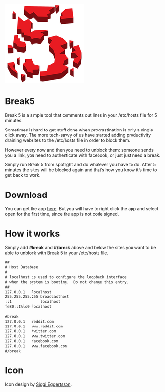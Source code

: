 ![Alt text](Icons/Break5-256.png?raw=true "Icon")
# Break5

Break 5 is a simple tool that comments out lines in your /etc/hosts file for 5 minutes.

Sometimes is hard to get stuff done when procrastination is only a single click away. The more tech-savvy of us have started adding productivity draining websites to the /etc/hosts file in order to block them.

However every now and then you need to unblock them: someone sends you a link, you need to authenticate with facebook, or just just need a break.

Simply run Break 5 from spotlight and do whatever you have to do. After 5 minutes the sites will be blocked again and that’s how you know it’s time to get back to work.

# Download

You can get the app [here](/Break5.zip). But you will have to right click the app and select open for the first time, since the app is not code signed.

# How it works

Simply add **#break** and **#/break** above and below the sites you want to be able to unblock with Break 5 in your /etc/hosts file.

```
##
# Host Database
#
# localhost is used to configure the loopback interface
# when the system is booting.  Do not change this entry.
##
127.0.0.1	localhost
255.255.255.255	broadcasthost
::1             localhost 
fe80::1%lo0	localhost

#break
127.0.0.1	reddit.com
127.0.0.1	www.reddit.com
127.0.0.1	twitter.com 
127.0.0.1	www.twitter.com
127.0.0.1	facebook.com
127.0.0.1	www.facebook.com
#/break
```

# Icon

Icon design by [Siggi Eggertsson](http://www.siggieggertsson.com).
